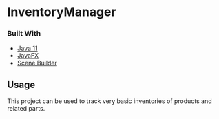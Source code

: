# InventoryManager

### Built With
* [Java 11](https://www.oracle.com/java/technologies/javase/jdk11-archive-downloads.html)
* [JavaFX](https://www.oracle.com/java/technologies/javase/javafx-overview.html)
* [Scene Builder](https://gluonhq.com/products/scene-builder/)


<!-- USAGE EXAMPLES -->
## Usage

This project can be used to track very basic inventories of products and related parts. 
